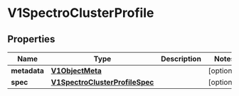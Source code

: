 # V1SpectroClusterProfile

## Properties
Name | Type | Description | Notes
------------ | ------------- | ------------- | -------------
**metadata** | [**V1ObjectMeta**](V1ObjectMeta.md) |  |  [optional]
**spec** | [**V1SpectroClusterProfileSpec**](V1SpectroClusterProfileSpec.md) |  |  [optional]
